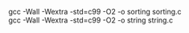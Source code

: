 gcc -Wall -Wextra -std=c99 -O2 -o sorting sorting.c <br>
gcc -Wall -Wextra -std=c99 -O2 -o string string.c
